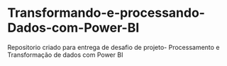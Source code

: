 # Transformando-e-processando-Dados-com-Power-BI
Repositorio criado para entrega de desafio de projeto- Processamento e Transformação de dados com Power BI
